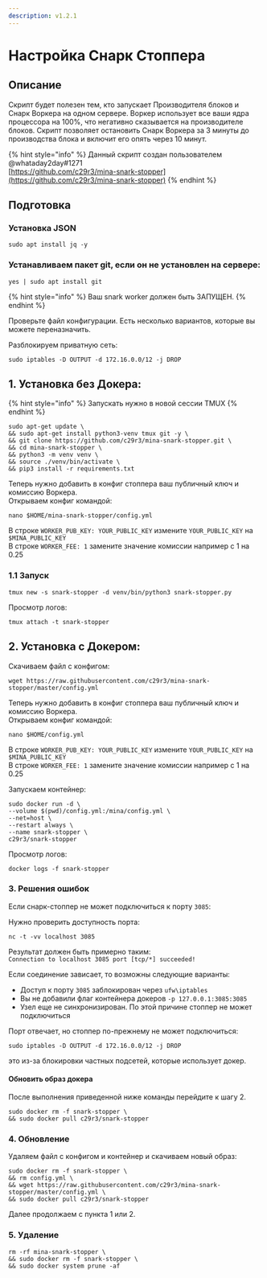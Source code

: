 ```yaml
---
description: v1.2.1
---
```


# Настройка Снарк Стоппера

## Описание

Скрипт будет полезен тем, кто запускает Производителя блоков и Снарк Воркера на одном сервере. Воркер использует все ваши ядра процессора на 100%, что негативно сказывается на производителе блоков. Скрипт позволяет остановить Снарк Воркера за 3 минуты до производства блока и включит его опять через 10 минут.

{% hint style="info" %}
Данный скрипт создан пользователем @whataday2day\#1271  
[https://github.com/c29r3/mina-snark-stopper](https://github.com/c29r3/mina-snark-stopper)
{% endhint %}

## Подготовка

### Установка JSON

```text
sudo apt install jq -y
```

### Устанавливаем пакет git, если он не установлен на сервере:

```text
yes | sudo apt install git
```

{% hint style="info" %}
Ваш snark worker должен быть ЗАПУЩЕН.
{% endhint %}

Проверьте файл конфигурации. Есть несколько вариантов, которые вы можете переназначить.

Разблокируем приватную сеть:

```text
sudo iptables -D OUTPUT -d 172.16.0.0/12 -j DROP
```

## 1. Установка без Докера:

{% hint style="info" %}
Запускать нужно в новой сессии TMUX
{% endhint %}

```text
sudo apt-get update \
&& sudo apt-get install python3-venv tmux git -y \
&& git clone https://github.com/c29r3/mina-snark-stopper.git \
&& cd mina-snark-stopper \
&& python3 -m venv venv \
&& source ./venv/bin/activate \
&& pip3 install -r requirements.txt
```

Теперь нужно добавить в конфиг стоппера ваш публичный ключ и комиссию Воркера.  
Открываем конфиг командой:

```text
nano $HOME/mina-snark-stopper/config.yml
```

В строке `WORKER_PUB_KEY: YOUR_PUBLIC_KEY` измените `YOUR_PUBLIC_KEY` на `$MINA_PUBLIC_KEY`  
В строке `WORKER_FEE: 1` замените значение комиссии например с 1 на 0.25

### 1.1 Запуск

```text
tmux new -s snark-stopper -d venv/bin/python3 snark-stopper.py
```

Просмотр логов:

```text
tmux attach -t snark-stopper
```

## 2. Установка с Докером:

Скачиваем файл с конфигом:

```text
wget https://raw.githubusercontent.com/c29r3/mina-snark-stopper/master/config.yml
```

Теперь нужно добавить в конфиг стоппера ваш публичный ключ и комиссию Воркера.  
Открываем конфиг командой:

```text
nano $HOME/config.yml
```

В строке `WORKER_PUB_KEY: YOUR_PUBLIC_KEY` измените `YOUR_PUBLIC_KEY` на `$MINA_PUBLIC_KEY`  
В строке `WORKER_FEE: 1` замените значение комиссии например с 1 на 0.25

Запускаем контейнер:

```text
sudo docker run -d \
--volume $(pwd)/config.yml:/mina/config.yml \
--net=host \
--restart always \
--name snark-stopper \
c29r3/snark-stopper
```

Просмотр логов:

```text
docker logs -f snark-stopper
```

### 3. Решения ошибок

Если снарк-стоппер не может подключиться к порту `3085`:

Нужно проверить доступность порта:

```text
nc -t -vv localhost 3085
```

Результат должен быть примерно таким:  
`Connection to localhost 3085 port [tcp/*] succeeded!`

Если соединение зависает, то возможны следующие варианты:

* Доступ к порту `3085` заблокирован через `ufw\iptables`
* Вы не добавили флаг контейнера докеров `-p 127.0.0.1:3085:3085`
* Узел еще не синхронизирован. По этой причине стоппер не может подключиться

Порт отвечает, но стоппер по-прежнему не может подключиться:

```text
sudo iptables -D OUTPUT -d 172.16.0.0/12 -j DROP
```

это из-за блокировки частных подсетей, которые использует докер.

#### Обновить образ докера

После выполнения приведенной ниже команды перейдите к шагу 2.

```text
sudo docker rm -f snark-stopper \
&& sudo docker pull c29r3/snark-stopper
```

### 4. Обновление

Удаляем файл с конфигом и контейнер и скачиваем новый образ:

```text
sudo docker rm -f snark-stopper \
&& rm config.yml \
&& wget https://raw.githubusercontent.com/c29r3/mina-snark-stopper/master/config.yml \
&& sudo docker pull c29r3/snark-stopper
```

Далее продолжаем с пункта 1 или 2.

### 5. Удаление

```text
rm -rf mina-snark-stopper \
&& sudo docker rm -f snark-stopper \
&& sudo docker system prune -af
```

